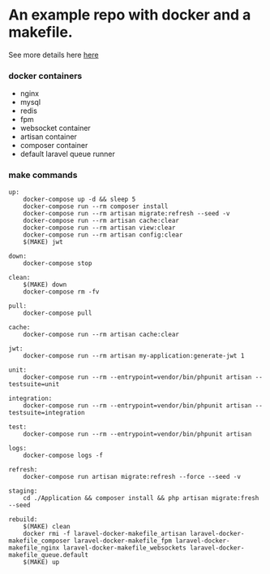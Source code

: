 # An example repo with docker and a makefile.

See more details here [here](https://harrytorry.co.uk/posts/using-makefiles-with-docker-and-laravel)

### docker containers

* nginx
* mysql
* redis
* fpm
* websocket container
* artisan container
* composer container
* default laravel queue runner

### make commands

```
up:
    docker-compose up -d && sleep 5
    docker-compose run --rm composer install
    docker-compose run --rm artisan migrate:refresh --seed -v
    docker-compose run --rm artisan cache:clear
    docker-compose run --rm artisan view:clear
    docker-compose run --rm artisan config:clear
    $(MAKE) jwt

down:
    docker-compose stop

clean:
    $(MAKE) down
    docker-compose rm -fv

pull:
    docker-compose pull

cache:
    docker-compose run --rm artisan cache:clear

jwt:
    docker-compose run --rm artisan my-application:generate-jwt 1

unit:
    docker-compose run --rm --entrypoint=vendor/bin/phpunit artisan --testsuite=unit

integration:
    docker-compose run --rm --entrypoint=vendor/bin/phpunit artisan --testsuite=integration

test:
    docker-compose run --rm --entrypoint=vendor/bin/phpunit artisan

logs:
    docker-compose logs -f

refresh:
    docker-compose run artisan migrate:refresh --force --seed -v

staging:
    cd ./Application && composer install && php artisan migrate:fresh --seed

rebuild:
    $(MAKE) clean
    docker rmi -f laravel-docker-makefile_artisan laravel-docker-makefile_composer laravel-docker-makefile_fpm laravel-docker-makefile_nginx laravel-docker-makefile_websockets laravel-docker-makefile_queue.default 
    $(MAKE) up
```